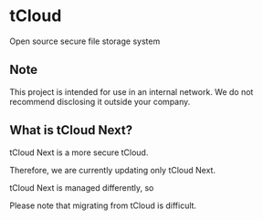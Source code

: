 # tCloud
Open source secure file storage system

## Note
This project is intended for use in an internal network.
We do not recommend disclosing it outside your company.

## What is tCloud Next?
tCloud Next is a more secure tCloud.

Therefore, we are currently updating only tCloud Next.

tCloud Next is managed differently, so

Please note that migrating from tCloud is difficult.
